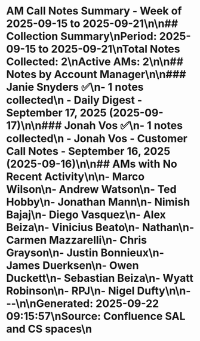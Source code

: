 # AM Call Notes Summary - Week of 2025-09-15 to 2025-09-21\n\n## Collection Summary\n**Period:** 2025-09-15 to 2025-09-21\n**Total Notes Collected:** 2\n**Active AMs:** 2\n\n## Notes by Account Manager\n\n### Janie Snyders ✅\n- **1 notes** collected\n  - Daily Digest - September 17, 2025 (2025-09-17)\n\n### Jonah Vos ✅\n- **1 notes** collected\n  - Jonah Vos - Customer Call Notes - September 16, 2025 (2025-09-16)\n\n## AMs with No Recent Activity\n\n- Marco Wilson\n- Andrew Watson\n- Ted Hobby\n- Jonathan Mann\n- Nimish Bajaj\n- Diego Vasquez\n- Alex Beiza\n- Vinicius Beato\n- Nathan\n- Carmen Mazzarelli\n- Chris Grayson\n- Justin Bonnieux\n- James Duerksen\n- Owen Duckett\n- Sebastian Beiza\n- Wyatt Robinson\n- RPJ\n- Nigel Dufty\n\n---\n\n**Generated:** 2025-09-22 09:15:57\n**Source:** Confluence SAL and CS spaces\n